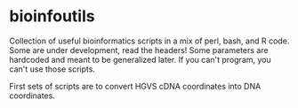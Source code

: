 # bioinfoutils
Collection of useful bioinformatics scripts in a mix of perl, bash, and R code. 
Some are under development, read the headers!
Some parameters are hardcoded and meant to be generalized later. If you can't program, you can't use those scripts.

First sets of scripts are to convert HGVS cDNA coordinates into DNA coordinates.
